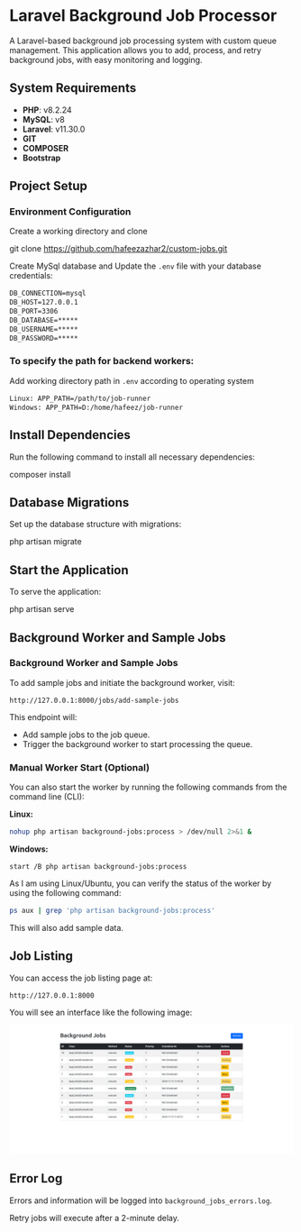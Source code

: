 # Laravel Background Job Processor

A Laravel-based background job processing system with custom queue management. This application allows you to add, process, and retry background jobs, with easy monitoring and logging.

## System Requirements

- **PHP**: v8.2.24
- **MySQL**: v8
- **Laravel**: v11.30.0
- **GIT**
- **COMPOSER**
- **Bootstrap**

## Project Setup

### Environment Configuration

Create a working directory and clone

git clone https://github.com/hafeezazhar2/custom-jobs.git

Create MySql database and Update the `.env` file with your database credentials:

```plaintext
DB_CONNECTION=mysql
DB_HOST=127.0.0.1
DB_PORT=3306
DB_DATABASE=*****
DB_USERNAME=*****
DB_PASSWORD=*****
```
### To specify the path for backend workers:
Add working directory path in `.env` according to operating system

 ```plaintext
 Linux: APP_PATH=/path/to/job-runner
 Windows: APP_PATH=D:/home/hafeez/job-runner
```
## Install Dependencies

Run the following command to install all necessary dependencies:

composer install

## Database Migrations

Set up the database structure with migrations:

php artisan migrate

## Start the Application

To serve the application:

php artisan serve

## Background Worker and Sample Jobs
### Background Worker and Sample Jobs

To add sample jobs and initiate the background worker, visit:

```plaintext
http://127.0.0.1:8000/jobs/add-sample-jobs
```

This endpoint will:
- Add sample jobs to the job queue.
- Trigger the background worker to start processing the queue.

### Manual Worker Start (Optional)
You can also start the worker by running the following commands from the command line (CLI):

**Linux:**
```bash
nohup php artisan background-jobs:process > /dev/null 2>&1 &
```

**Windows:**
```plaintext
start /B php artisan background-jobs:process
```

As I am using Linux/Ubuntu, you can verify the status of the worker by using the following command:
```bash
ps aux | grep 'php artisan background-jobs:process'
```

This will also add sample data.

## Job Listing
You can access the job listing page at:
```plaintext
http://127.0.0.1:8000
```

You will see an interface like the following image:

![Local Image](./Job-Runner.png)

## Error Log

Errors and information will be logged into `background_jobs_errors.log`.

Retry jobs will execute after a 2-minute delay.


